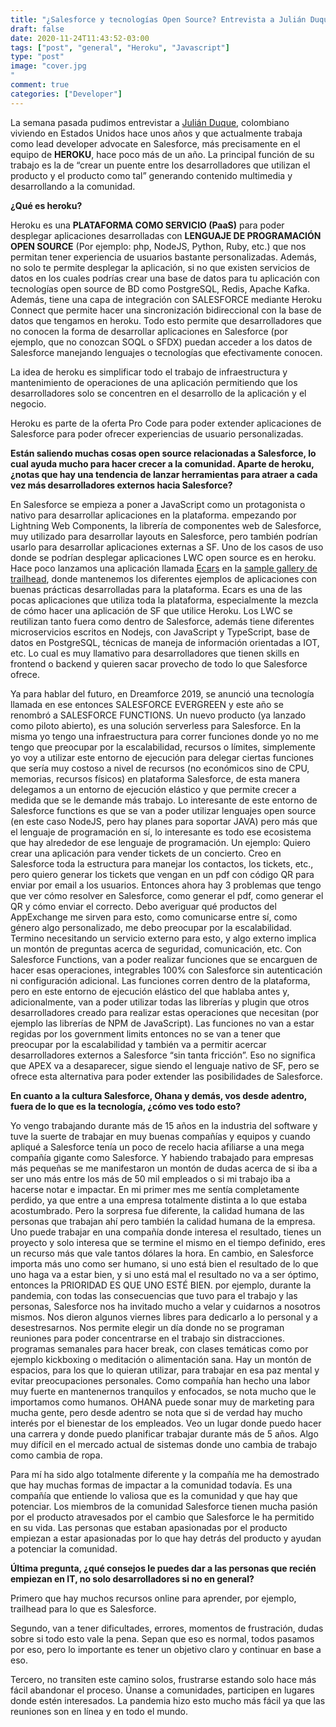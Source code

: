 ```yaml
---
title: "¿Salesforce y tecnologías Open Source? Entrevista a Julián Duque, Lead Developer Advocate de Heroku"
draft: false
date: 2020-11-24T11:43:52-03:00
tags: ["post", "general", "Heroku", "Javascript"]
type: "post"
image: "cover.jpg
"
comment: true
categories: ["Developer"]
---
```


La semana pasada pudimos entrevistar a [Julián Duque](https://www.linkedin.com/in/juliandavidduque), colombiano viviendo en Estados Unidos hace unos años y que actualmente trabaja como lead developer advocate en Salesforce, más precisamente en el equipo de **HEROKU**, hace poco más de un año.
La principal función de su trabajo es la de “crear un puente entre los desarrolladores que utilizan el producto y el producto como tal” generando contenido multimedia y desarrollando a la comunidad.

**¿Qué es heroku?**

Heroku es una **PLATAFORMA COMO SERVICIO (PaaS)** para poder desplegar aplicaciones desarrolladas con **LENGUAJE DE PROGRAMACIÓN OPEN SOURCE** (Por ejemplo: php, NodeJS, Python, Ruby, etc.) que nos permitan tener experiencia de usuarios bastante personalizadas.
Además, no solo te permite desplegar la aplicación, si no que existen servicios de datos en los cuales podrías crear una base de datos para tu aplicación con tecnologías open source de BD como PostgreSQL, Redis, Apache Kafka.
Además, tiene una capa de integración con SALESFORCE mediante Heroku Connect que permite hacer una sincronización bidireccional con la base de datos que tengamos en heroku.
Todo esto permite que desarrolladores que no conocen la forma de desarrollar aplicaciones en Salesforce (por ejemplo, que no conozcan SOQL o SFDX) puedan acceder a los datos de Salesforce manejando lenguajes o tecnologías que efectivamente conocen.

La idea de heroku es simplificar todo el trabajo de infraestructura y mantenimiento de operaciones de una aplicación permitiendo que los desarrolladores solo se concentren en el desarrollo de la aplicación y el negocio.

Heroku es parte de la oferta Pro Code para poder extender aplicaciones de Salesforce para poder ofrecer experiencias de usuario personalizadas.

**Están saliendo muchas cosas open source relacionadas a Salesforce, lo cual ayuda mucho para hacer crecer a la comunidad. Aparte de heroku, ¿notas que hay una tendencia de lanzar herramientas para atraer a cada vez más desarrolladores externos hacia Salesforce?**

En Salesforce se empieza a poner a JavaScript como un protagonista o nativo para desarrollar aplicaciones en la plataforma. empezando por Lightning Web Components, la librería de componentes web de Salesforce, muy utilizado para desarrollar layouts en Salesforce, pero también podrían usarlo para desarrollar aplicaciones externas a SF.
Uno de los casos de uso donde se podrían desplegar aplicaciones LWC open source es en heroku.
Hace poco lanzamos una aplicación llamada [Ecars](https://github.com/trailheadapps/ecars) en la [sample gallery de trailhead](https://trailhead.salesforce.com/sample-gallery), donde mantenemos los diferentes ejemplos de aplicaciones con buenas prácticas desarrolladas para la plataforma. Ecars es una de las pocas aplicaciones que utiliza toda la plataforma, especialmente la mezcla de cómo hacer una aplicación de SF que utilice Heroku. Los LWC se reutilizan tanto fuera como dentro de Salesforce, además tiene diferentes microservicios escritos en Nodejs, con JavaScript y TypeScript, base de datos en PostgreSQL, técnicas de maneja de información orientadas a IOT, etc. Lo cual es muy llamativo para desarrolladores que tienen skills en frontend o backend y quieren sacar provecho de todo lo que Salesforce ofrece.

Ya para hablar del futuro, en Dreamforce 2019, se anunció una tecnología llamada en ese entonces SALESFORCE EVERGREEN y este año se renombró a SALESFORCE FUNCTIONS. Un nuevo producto (ya lanzado como piloto abierto), es una solución serverless para Salesforce. En la misma yo tengo una infraestructura para correr funciones donde yo no me tengo que preocupar por la escalabilidad, recursos o límites, simplemente yo voy a utilizar este entorno de ejecución para delegar ciertas funciones que sería muy costoso a nivel de recursos (no económicos sino de CPU, memorias, recursos físicos) en plataforma Salesforce, de esta manera delegamos a un entorno de ejecución elástico y que permite crecer a medida que se le demande más trabajo.
Lo interesante de este entorno de Salesforce functions es que se van a poder utilizar lenguajes open source (en este caso NodeJS, pero hay planes para soportar JAVA) pero más que el lenguaje de programación en sí, lo interesante es todo ese ecosistema que hay alrededor de ese lenguaje de programación.
Un ejemplo: Quiero crear una aplicación para vender tickets de un concierto. Creo en Salesforce toda la estructura para manejar los contactos, los tickets, etc., pero quiero generar los tickets que vengan en un pdf con código QR para enviar por email a los usuarios. Entonces ahora hay 3 problemas que tengo que ver cómo resolver en Salesforce, como generar el pdf, como generar el QR y cómo enviar el correcto. Debo averiguar qué productos del AppExchange me sirven para esto, como comunicarse entre sí, como género algo personalizado, me debo preocupar por la escalabilidad. Termino necesitando un servicio externo para esto, y algo externo implica un montón de preguntas acerca de seguridad, comunicación, etc.
Con Salesforce Functions, van a poder realizar funciones que se encarguen de hacer esas operaciones, integrables 100% con Salesforce sin autenticación ni configuración adicional. Las funciones corren dentro de la plataforma, pero en este entorno de ejecución elástico del que hablaba antes y, adicionalmente, van a poder utilizar todas las librerías y plugin que otros desarrolladores creado para realizar estas operaciones que necesitan (por ejemplo
las librerías de NPM de JavaScript). Las funciones no van a estar regidas por los government limits entonces no se van a tener que preocupar por la escalabilidad y también va a permitir acercar desarrolladores externos a Salesforce “sin tanta fricción”.
Eso no significa que APEX va a desaparecer, sigue siendo el lenguaje nativo de SF, pero se ofrece esta alternativa para poder extender las posibilidades de Salesforce.

**En cuanto a la cultura Salesforce, Ohana y demás, vos desde adentro, fuera de lo que es la tecnología, ¿cómo ves todo esto?**

Yo vengo trabajando durante más de 15 años en la industria del software y tuve la suerte de trabajar en muy buenas compañías y equipos y cuando apliqué a Salesforce tenía un poco de recelo hacia afiliarse a una mega compañía gigante como Salesforce. Y habiendo trabajado para empresas más pequeñas se me manifestaron un montón de dudas acerca de si iba a ser uno más entre los más de 50 mil empleados o si mi trabajo iba a hacerse notar e impactar.
En mi primer mes me sentía completamente perdido, ya que entre a una empresa totalmente distinta a lo que estaba acostumbrado. Pero la sorpresa fue diferente, la calidad humana de las personas que trabajan ahí pero también la calidad humana de la empresa. Uno puede trabajar en una compañía donde interesa el resultado, tienes un proyecto y solo interesa que se termine el mismo en el tiempo definido, eres un recurso más que vale tantos dólares la hora. En cambio, en Salesforce importa más uno como ser humano, si uno está bien el resultado de lo que uno haga va a estar bien, y si uno está mal el resultado no va a ser óptimo, entonces la PRIORIDAD ES QUE UNO ESTÉ BIEN.
por ejemplo, durante la pandemia, con todas las consecuencias que tuvo para el trabajo y las personas, Salesforce nos ha invitado mucho a velar y cuidarnos a nosotros mismos. Nos dieron algunos viernes libres para dedicarlo a lo personal y a desestresarnos. Nos permite elegir un día donde no se programan reuniones para poder concentrarse en el trabajo sin distracciones. programas semanales para hacer break, con clases temáticas como por ejemplo kickboxing o meditación o alimentación sana. Hay un montón de espacios, para los que lo quieran utilizar, para trabajar en esa paz mental y evitar preocupaciones personales.
Como compañía han hecho una labor muy fuerte en mantenernos tranquilos y enfocados, se nota mucho que le importamos como humanos. OHANA puede sonar muy de marketing para mucha gente, pero desde adentro se nota que si de verdad hay mucho interés por el bienestar de los empleados.
Veo un lugar donde puedo hacer una carrera y donde puedo planificar trabajar durante más de 5 años. Algo muy difícil en el mercado actual de sistemas donde uno cambia de trabajo como cambia de ropa.

Para mí ha sido algo totalmente diferente y la compañía me ha demostrado que hay muchas formas de impactar a la comunidad todavía.
Es una compañía que entiende lo valiosa que es la comunidad y que hay que potenciar. Los miembros de la comunidad Salesforce tienen mucha pasión por el producto atravesados por el cambio que Salesforce le ha permitido en su vida. Las personas que estaban apasionadas por el producto empiezan a estar apasionadas por lo que hay detrás del producto y ayudan a potenciar la comunidad.

**Última pregunta, ¿qué consejos le puedes dar a las personas que recién empiezan en IT, no solo desarrolladores si no en general?**

Primero que hay muchos recursos online para aprender, por ejemplo, trailhead para lo que es Salesforce.

Segundo, van a tener dificultades, errores, momentos de frustración, dudas sobre si todo esto vale la pena. Sepan que eso es normal, todos pasamos por eso, pero lo importante es tener un objetivo claro y continuar en base a eso.

Tercero, no transiten este camino solos, frustrarse estando solo hace más fácil abandonar el proceso. Únanse a comunidades, participen en lugares donde estén interesados. La pandemia hizo esto mucho más fácil ya que las reuniones son en línea y en todo el mundo.
